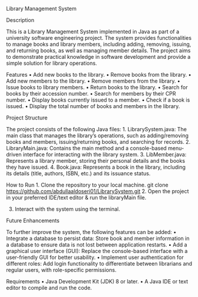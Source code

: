 Library Management System

Description

This is a Library Management System implemented in Java as part of a university software engineering project. The system provides functionalities to manage books and library members, including adding, removing, issuing, and returning books, as well as managing member details. The project aims to demonstrate practical knowledge in software development and provide a simple solution for library operations.

Features
	•	Add new books to the library.
	•	Remove books from the library.
	•	Add new members to the library.
	•	Remove members from the library.
	•	Issue books to library members.
	•	Return books to the library.
	•	Search for books by their accession number.
	•	Search for members by their CPR number.
	•	Display books currently issued to a member.
	•	Check if a book is issued.
	•	Display the total number of books and members in the library.

Project Structure

The project consists of the following Java files:
	1.	LibrarySystem.java:
The main class that manages the library’s operations, such as adding/removing books and members, issuing/returning books, and searching for records.
	2.	LibraryMain.java:
Contains the main method and a console-based menu-driven interface for interacting with the library system.
	3.	LibMember.java:
Represents a library member, storing their personal details and the books they have issued.
	4.	Book.java:
Represents a book in the library, including its details (title, authors, ISBN, etc.) and its issuance status.

How to Run
	1.	Clone the repository to your local machine. 
       git clone https://github.com/abdullaaldoseri01/LibrarySystem.git
  2.  Open the project in your preferred IDE/text editor & run the libraryMain file.

  3. Interact with the system using the terminal.
  
Future Enhancements

To further improve the system, the following features can be added:
	•	Integrate a database to persist data:
Store book and member information in a database to ensure data is not lost between application restarts.
	•	Add a graphical user interface (GUI):
Replace the console-based interface with a user-friendly GUI for better usability.
	•	Implement user authentication for different roles:
Add login functionality to differentiate between librarians and regular users, with role-specific permissions.

Requirements
	•	Java Development Kit (JDK) 8 or later.
	•	A Java IDE or text editor to compile and run the code.
  




